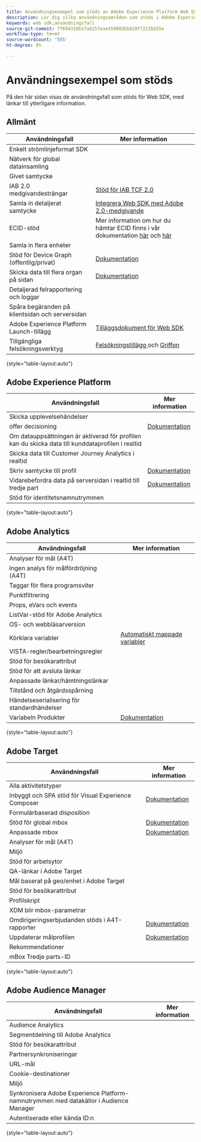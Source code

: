 ```yaml
---
title: Användningsexempel som stöds av Adobe Experience Platform Web SDK
description: Lär dig vilka användningsområden som stöds i Adobe Experience Platform Web SDK.
keywords: web sdk;användningsfall
source-git-commit: 7f694310b17ab257eae459003bb820f7221bb55e
workflow-type: tm+mt
source-wordcount: '555'
ht-degree: 8%

---
```



# Användningsexempel som stöds

På den här sidan visas de användningsfall som stöds för Web SDK, med länkar till ytterligare information.

## Allmänt

| Användningsfall | Mer information |
| --- | --- |
| Enkelt strömlinjeformat SDK |  |
| Nätverk för global datainsamling |  |
| Givet samtycke |  |
| IAB 2.0 medgivandesträngar | [Stöd för IAB TCF 2.0](https://experienceleague.adobe.com/docs/experience-platform/edge/consent/iab-tcf/overview.html?lang=en#consent) |
| Samla in detaljerat samtycke | [Integrera Web SDK med Adobe 2.0-medgivande](https://experienceleague.adobe.com/docs/experience-platform/landing/governance-privacy-security/consent/adobe/sdk.html#prerequisites) |
| ECID-stöd | Mer information om hur du hämtar ECID finns i vår dokumentation [här](https://experienceleague.adobe.com/docs/experience-platform/edge/identity/overview.html?lang=en#first-party-identity) och [här](https://experienceleague.adobe.com/docs/experience-platform/edge/extension/accessing-the-ecid.html?lang=en#extension) |
| Samla in flera enheter |  |
| Stöd för Device Graph (offentlig/privat) | [Dokumentation](https://experienceleague.adobe.com/docs/analytics/components/cda/device-graph.html?lang=en) |
| Skicka data till flera organ på sidan | [Dokumentation](https://experienceleague.adobe.com/docs/experience-platform/edge/fundamentals/interacting-with-multiple-properties.html?lang=en#fundamentals) |
| Detaljerad felrapportering och loggar |  |
| Spåra begäranden på klientsidan och serversidan |  |
| Adobe Experience Platform Launch-tillägg | [Tilläggsdokument för Web SDK](../../tags/extensions/web/sdk/overview.md) |
| Tillgängliga felsökningsverktyg | [Felsökningstillägg ](https://experienceleague.adobe.com/docs/debugger-learn/tutorials/experience-platform-debugger/introduction-to-the-experience-platform-debugger.html?lang=en) och  [Griffon](https://aep-sdks.gitbook.io/docs/beta/project-griffon) |

{style=&quot;table-layout:auto&quot;}

## Adobe Experience Platform

| Användningsfall | Mer information |
| --- | --- |
| Skicka upplevelsehändelser |  |
| offer decisioning | [Dokumentation](https://experienceleague.adobe.com/docs/experience-platform/edge/personalization/offer-decisioning/offer-decisioning-overview.html?lang=en#personalization) |
| Om datauppsättningen är aktiverad för profilen kan du skicka data till kunddataprofilen i realtid |  |
| Skicka data till Customer Journey Analytics i realtid |  |
| Skriv samtycke till profil | [Dokumentation](https://experienceleague.adobe.com/docs/experience-platform/landing/governance-privacy-security/consent/adobe/sdk.html?lang=en) |
| Vidarebefordra data på serversidan i realtid till tredje part | [Dokumentation](../../tags/ui/event-forwarding/overview.md) |
| Stöd för identitetsnamnutrymmen |  |

{style=&quot;table-layout:auto&quot;}

## Adobe Analytics

| Användningsfall | Mer information |
| --- | --- |
| Analyser för mål (A4T) |  |
| Ingen analys för målfördröjning (A4T) |  |
| Taggar för flera programsviter |  |
| Punktfiltrering |  |
| Props, eVars och events |  |
| ListVar-stöd för Adobe Analytics |  |
| OS- och webbläsarversion |  |
| Körklara variabler | [Automatiskt mappade variabler](https://experienceleague.adobe.com/docs/experience-platform/edge/data-collection/adobe-analytics/automatically-mapped-vars.html?lang=en#data-collection) |
| VISTA-regler/bearbetningsregler |  |
| Stöd för besökarattribut |  |
| Stöd för att avsluta länkar |  |
| Anpassade länkar/hämtningslänkar |  |
| Tillstånd och åtgärdsspårning |  |
| Händelseserialisering för standardhändelser |  |
| Variabeln Produkter | [Dokumentation](https://experienceleague.adobe.com/docs/experience-platform/edge/data-collection/collect-commerce-data.html?lang=en#actions-related-to-products) |

{style=&quot;table-layout:auto&quot;}

## Adobe Target

| Användningsfall | Mer information |
| --- | --- |
| Alla aktivitetstyper |  |
| Inbyggt och SPA stöd för Visual Experience Composer | [Dokumentation](https://experienceleague.adobe.com/docs/experience-platform/edge/personalization/adobe-target/spa-implementation.html?lang=en#personalization) |
| Formulärbaserad disposition |  |
| Stöd för global mbox | [Dokumentation](https://experienceleague.adobe.com/docs/experience-platform/edge/personalization/rendering-personalization-content.html?lang=en#automatically-rendering-content) |
| Anpassade mbox | [Dokumentation](https://experienceleague.adobe.com/docs/experience-platform/edge/personalization/rendering-personalization-content.html?lang=en#manually-rendering-content) |
| Analyser för mål (A4T) |  |
| Miljö |  |
| Stöd för arbetsytor |  |
| QA-länkar i Adobe Target |  |
| Mål baserat på geo/enhet i Adobe Target |  |
| Stöd för besökarattribut |  |
| Profilskript |  |
| XDM blir mbox-parametrar |  |
| Omdirigeringserbjudanden stöds i A4T-rapporter | [Dokumentation](https://experienceleague.adobe.com/docs/target/using/experiences/offers/offer-redirect.html?lang=en) |
| Uppdaterar målprofilen | [Dokumentation](https://experienceleague.adobe.com/docs/experience-platform/edge/personalization/adobe-target/target-overview.html?lang=en#single-profile-update) |
| Rekommendationer |  |
| mBox Tredje parts-ID |  |

{style=&quot;table-layout:auto&quot;}

## Adobe Audience Manager

| Användningsfall | Mer information |
| --- | --- |
| Audience Analytics |  |
| Segmentdelning till Adobe Analytics |  |
| Stöd för besökarattribut |  |
| Partnersynkroniseringar |  |
| URL-mål |  |
| Cookie-destinationer |  |
| Miljö |  |
| Synkronisera Adobe Experience Platform-namnutrymmen med datakällor i Audience Manager |  |
| Autentiserade eller kända ID:n |  |

{style=&quot;table-layout:auto&quot;}

